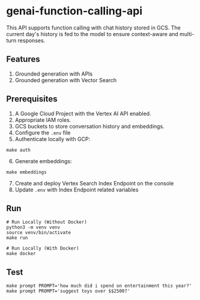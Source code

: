 # genai-function-calling-api

This API supports function calling with chat history stored in GCS. The current day's history is fed to the model to ensure context-aware and multi-turn responses.

## Features

1. Grounded generation with APIs
2. Grounded generation with Vector Search

## Prerequisites

1. A Google Cloud Project with the Vertex AI API enabled.
2. Appropriate IAM roles.
3. GCS buckets to store conversation history and embeddings.
4. Configure the `.env` file
5. Authenticate locally with GCP:

```
make auth
```

6. Generate embeddings:

```
make embeddings
```

7. Create and deploy Vertex Search Index Endpoint on the console
8. Update `.env` with Index Endpoint related variables

## Run

```
# Run Locally (Without Docker)
python3 -m venv venv
source venv/bin/activate
make run

# Run Locally (With Docker)
make docker

```

## Test

```
make prompt PROMPT='how much did i spend on entertainment this year?'
make prompt PROMPT='suggest toys over $$2500?'

```
